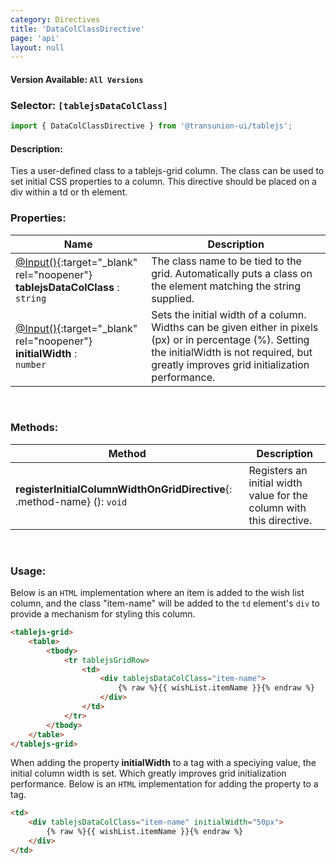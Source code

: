 ```yaml
---
category: Directives
title: 'DataColClassDirective'
page: 'api'
layout: null
---
```


#### Version Available: `All Versions`

### Selector: `[tablejsDataColClass]`
```typescript
import { DataColClassDirective } from '@transunion-ui/tablejs';
```

#### Description:

Ties a user-defined class to a tablejs-grid column. The class can be used to set initial CSS properties to a column. This directive should be placed on a div within a td or th element.

### Properties:

| Name          | Description   |
| ------------- | ------------- |
| [@Input()](https://angular.io/api/core/Input){:target="_blank" rel="noopener"} **tablejsDataColClass** : <br/>`string` | The class name to be tied to the grid. Automatically puts a class on the element matching the string supplied. |
| [@Input()](https://angular.io/api/core/Input){:target="_blank" rel="noopener"} **initialWidth** : <br/>`number` | Sets the initial width of a column. Widths can be given either in pixels (px) or in percentage (%). Setting the initialWidth is not required, but greatly improves grid initialization performance. |

<br/>

### Methods:

| Method        | Description | 
| ------------- | ----------- |
| **registerInitialColumnWidthOnGridDirective**{: .method-name} (): `void` | Registers an initial width value for the column with this directive. |

<br/>

### Usage:

Below is an `HTML` implementation where an item is added to the wish list column, and the class "item-name" will be added to the `td` element's `div` to provide a mechanism for styling this column. 

```html
<tablejs-grid>
    <table>
        <tbody>
            <tr tablejsGridRow>
                <td>
                    <div tablejsDataColClass="item-name"> 
                        {% raw %}{{ wishList.itemName }}{% endraw %}
                    </div>
                </td>
            </tr>
        </tbody>
    </table>
</tablejs-grid>
```

When adding the property **initialWidth** to a tag with a speciying value, the initial column width is set. Which greatly improves grid initialization performance. Below is an `HTML` implementation for adding the property to a tag.

```html
<td>
    <div tablejsDataColClass="item-name" initialWidth="50px"> 
        {% raw %}{{ wishList.itemName }}{% endraw %}
    </div>
</td>
```


